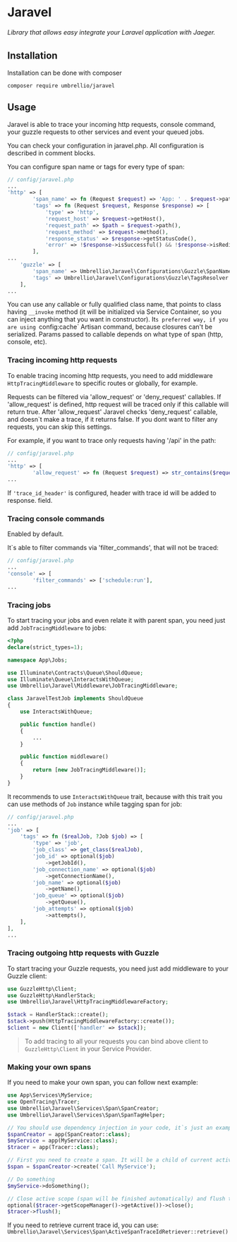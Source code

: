 # Jaravel
###### Library that allows easy integrate your Laravel application with Jaeger.
## Installation

Installation can be done with composer
```
composer require umbrellio/jaravel
```
## Usage
Jaravel is able to trace your incoming http requests, console command, 
your guzzle requests to other services and event your queued jobs. 

You can check your configuration in jaravel.php. All configuration is described 
in comment blocks.

You can configure span name or tags for every type of span: 
```php
// config/jaravel.php
...
'http' => [
        'span_name' => fn (Request $request) => 'App: ' . $request->path(),
        'tags' => fn (Request $request, Response $response) => [
            'type' => 'http',
            'request_host' => $request->getHost(),
            'request_path' => $path = $request->path(),
            'request_method' => $request->method(),
            'response_status' => $response->getStatusCode(),
            'error' => !$response->isSuccessful() && !$response->isRedirection(),
        ],
...
    'guzzle' => [
        'span_name' => Umbrellio\Jaravel\Configurations\Guzzle\SpanNameResolver::class,
        'tags' => Umbrellio\Jaravel\Configurations\Guzzle\TagsResolver::class,
    ],
...
```
You can use any callable or fully qualified class name, that points to class 
having `__invoke` method (it will be initialized via Service Container, 
so you can inject anything that you want in constructor). It`s preferred way, if you 
are using `config:cache` Artisan command, because closures can't be serialized. 
Params passed to callable depends on what type of span (http, console, etc).

### Tracing incoming http requests

To enable tracing incoming http requests, you need to add middleware `HttpTracingMiddleware` 
to specific routes or globally, for example. 

Requests can be filtered via 'allow_request' or 'deny_request' callables. 
If 'allow_request' is defined, http request will be traced only if this 
callable will return true. After 'allow_request' Jaravel checks 'deny_request' 
callable, and doesn`t make a trace, if it returns false. If you dont want 
to filter any requests, you can skip this settings.

For example, if you want to trace only requests having '/api' in the path:
```php
// config/jaravel.php
...
'http' => [
        'allow_request' => fn (Request $request) => str_contains($request->path(), '/api'),
...
```

If `'trace_id_header'` is configured, header with trace id will be added to response. 
field.

### Tracing console commands

Enabled by default.

It`s able to filter commands via 'filter_commands', that will not be traced:
```php
// config/jaravel.php
...
'console' => [
        'filter_commands' => ['schedule:run'],
...
```

### Tracing jobs

To start tracing your jobs and even relate it with parent span, you need just 
add `JobTracingMiddleware` to jobs:
```php
<?php
declare(strict_types=1);

namespace App\Jobs;

use Illuminate\Contracts\Queue\ShouldQueue;
use Illuminate\Queue\InteractsWithQueue;
use Umbrellio\Jaravel\Middleware\JobTracingMiddleware;

class JaravelTestJob implements ShouldQueue
{
    use InteractsWithQueue;

    public function handle()
    {
        ...
    }

    public function middleware()
    {
        return [new JobTracingMiddleware()];
    }
}
```

It recommends to use `InteractsWithQueue` trait, because with this trait you can 
use methods of `Job` instance while tagging span for job:

```php
// config/jaravel.php
...
'job' => [
    'tags' => fn ($realJob, ?Job $job) => [
        'type' => 'job',
        'job_class' => get_class($realJob),
        'job_id' => optional($job)
            ->getJobId(),
        'job_connection_name' => optional($job)
            ->getConnectionName(),
        'job_name' => optional($job)
            ->getName(),
        'job_queue' => optional($job)
            ->getQueue(),
        'job_attempts' => optional($job)
            ->attempts(),
    ],
],
...
```

### Tracing outgoing http requests with Guzzle

To start tracing your Guzzle requests, you need just add middleware to your Guzzle 
client: 
```php
use GuzzleHttp\Client;
use GuzzleHttp\HandlerStack;
use Umbrellio\Jaravel\HttpTracingMiddlewareFactory;

$stack = HandlerStack::create();
$stack->push(HttpTracingMiddlewareFactory::create());
$client = new Client(['handler' => $stack]);
```

> To add tracing to all your requests you can bind above client to `GuzzleHttp\Client` in 
> your Service Provider.

### Making your own spans

If you need to make your own span, you can follow next example:

```php
use App\Services\MyService;
use OpenTracing\Tracer;
use Umbrellio\Jaravel\Services\Span\SpanCreator;
use Umbrellio\Jaravel\Services\Span\SpanTagHelper;

// You should use dependency injection in your code, it`s just an example 
$spanCreator = app(SpanCreator::class);  
$myService = app(MyService::class);
$tracer = app(Tracer::class);

// First you need to create a span. It will be a child of current active span, if active span exists
$span = $spanCreator->create('Call MyService');

// Do something 
$myService->doSomething();

// Close active scope (span will be finished automatically) and flush tracer.
optional($tracer->getScopeManager()->getActive())->close();
$tracer->flush();
```

If you need to retrieve current trace id, you can use: 
`Umbrellio\Jaravel\Services\Span\ActiveSpanTraceIdRetriever::retrieve()`
